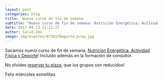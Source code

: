 ```yaml
---
layout: post
categories: blog
title:  Nuevo curso de fin de semana
subtitle: "Nuevo curso de fin de semana: Nutrición Energética, Actividad Física y Deporte"
date: 2017-09-13 21:11:27
author: Salud-Zen
image: img/eventos/071017Deporte_prop.jpg
---
```

Sacamos nuevo curso de fin de semana,  [Nutrición Energética, Actividad Física y Deporte][curso]! Incluido además en la formación de consultor.  

No olvides <a href="mailto:estilodevida@salud-zen.com?Subject=Curso de Deporte-Reserva de Plaza&body=%0A%0A Me gustaría reservar una plaza para el curso de Nutrición Energética, Actividad Física y Deporte. Mis datos Personales son:%0A%0A   -Nombre:%0A%0A   -Apellidos:%0A%0A   -Fecha de nacimiento:%0A%0A   -Teléfono:%0A%0A">reservar tu plaza</a>, que los grupos son reducidos!

Feliz miércoles estrellitas

[curso]:  {{site.url}}{{site.baseurl}}/evento/2017/10/07/curso-deporte.html
